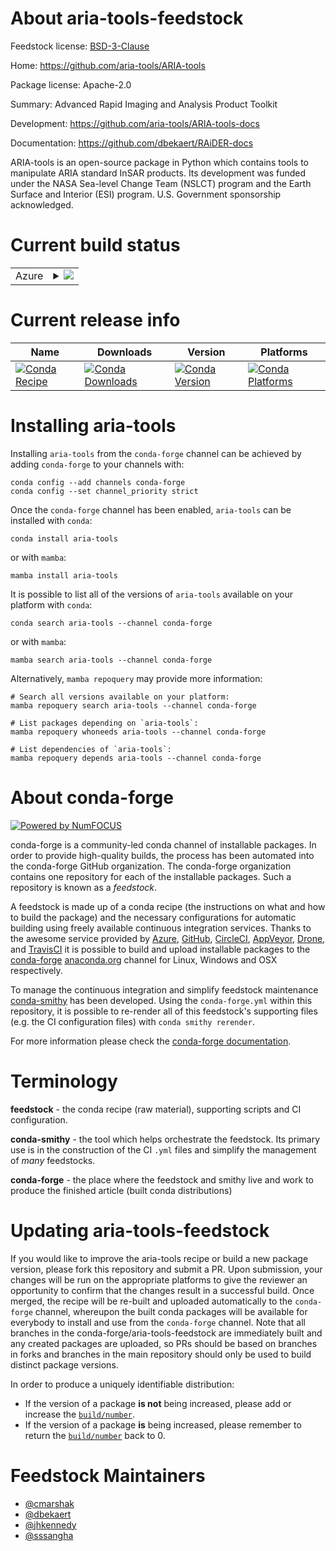 About aria-tools-feedstock
==========================

Feedstock license: [BSD-3-Clause](https://github.com/conda-forge/aria-tools-feedstock/blob/main/LICENSE.txt)

Home: https://github.com/aria-tools/ARIA-tools

Package license: Apache-2.0

Summary: Advanced Rapid Imaging and Analysis Product Toolkit

Development: https://github.com/aria-tools/ARIA-tools-docs

Documentation: https://github.com/dbekaert/RAiDER-docs

ARIA-tools is an open-source package in Python which contains tools to
manipulate ARIA standard InSAR products. Its development was funded under
the NASA Sea-level Change Team (NSLCT) program and the Earth Surface
and Interior (ESI) program. U.S. Government sponsorship acknowledged.


Current build status
====================


<table>
    
  <tr>
    <td>Azure</td>
    <td>
      <details>
        <summary>
          <a href="https://dev.azure.com/conda-forge/feedstock-builds/_build/latest?definitionId=19618&branchName=main">
            <img src="https://dev.azure.com/conda-forge/feedstock-builds/_apis/build/status/aria-tools-feedstock?branchName=main">
          </a>
        </summary>
        <table>
          <thead><tr><th>Variant</th><th>Status</th></tr></thead>
          <tbody><tr>
              <td>linux_64_numpy1.22python3.10.____cpython</td>
              <td>
                <a href="https://dev.azure.com/conda-forge/feedstock-builds/_build/latest?definitionId=19618&branchName=main">
                  <img src="https://dev.azure.com/conda-forge/feedstock-builds/_apis/build/status/aria-tools-feedstock?branchName=main&jobName=linux&configuration=linux%20linux_64_numpy1.22python3.10.____cpython" alt="variant">
                </a>
              </td>
            </tr><tr>
              <td>linux_64_numpy1.22python3.8.____cpython</td>
              <td>
                <a href="https://dev.azure.com/conda-forge/feedstock-builds/_build/latest?definitionId=19618&branchName=main">
                  <img src="https://dev.azure.com/conda-forge/feedstock-builds/_apis/build/status/aria-tools-feedstock?branchName=main&jobName=linux&configuration=linux%20linux_64_numpy1.22python3.8.____cpython" alt="variant">
                </a>
              </td>
            </tr><tr>
              <td>linux_64_numpy1.22python3.9.____cpython</td>
              <td>
                <a href="https://dev.azure.com/conda-forge/feedstock-builds/_build/latest?definitionId=19618&branchName=main">
                  <img src="https://dev.azure.com/conda-forge/feedstock-builds/_apis/build/status/aria-tools-feedstock?branchName=main&jobName=linux&configuration=linux%20linux_64_numpy1.22python3.9.____cpython" alt="variant">
                </a>
              </td>
            </tr><tr>
              <td>linux_64_numpy1.23python3.11.____cpython</td>
              <td>
                <a href="https://dev.azure.com/conda-forge/feedstock-builds/_build/latest?definitionId=19618&branchName=main">
                  <img src="https://dev.azure.com/conda-forge/feedstock-builds/_apis/build/status/aria-tools-feedstock?branchName=main&jobName=linux&configuration=linux%20linux_64_numpy1.23python3.11.____cpython" alt="variant">
                </a>
              </td>
            </tr><tr>
              <td>osx_64_numpy1.22python3.10.____cpython</td>
              <td>
                <a href="https://dev.azure.com/conda-forge/feedstock-builds/_build/latest?definitionId=19618&branchName=main">
                  <img src="https://dev.azure.com/conda-forge/feedstock-builds/_apis/build/status/aria-tools-feedstock?branchName=main&jobName=osx&configuration=osx%20osx_64_numpy1.22python3.10.____cpython" alt="variant">
                </a>
              </td>
            </tr><tr>
              <td>osx_64_numpy1.22python3.8.____cpython</td>
              <td>
                <a href="https://dev.azure.com/conda-forge/feedstock-builds/_build/latest?definitionId=19618&branchName=main">
                  <img src="https://dev.azure.com/conda-forge/feedstock-builds/_apis/build/status/aria-tools-feedstock?branchName=main&jobName=osx&configuration=osx%20osx_64_numpy1.22python3.8.____cpython" alt="variant">
                </a>
              </td>
            </tr><tr>
              <td>osx_64_numpy1.22python3.9.____cpython</td>
              <td>
                <a href="https://dev.azure.com/conda-forge/feedstock-builds/_build/latest?definitionId=19618&branchName=main">
                  <img src="https://dev.azure.com/conda-forge/feedstock-builds/_apis/build/status/aria-tools-feedstock?branchName=main&jobName=osx&configuration=osx%20osx_64_numpy1.22python3.9.____cpython" alt="variant">
                </a>
              </td>
            </tr><tr>
              <td>osx_64_numpy1.23python3.11.____cpython</td>
              <td>
                <a href="https://dev.azure.com/conda-forge/feedstock-builds/_build/latest?definitionId=19618&branchName=main">
                  <img src="https://dev.azure.com/conda-forge/feedstock-builds/_apis/build/status/aria-tools-feedstock?branchName=main&jobName=osx&configuration=osx%20osx_64_numpy1.23python3.11.____cpython" alt="variant">
                </a>
              </td>
            </tr>
          </tbody>
        </table>
      </details>
    </td>
  </tr>
</table>

Current release info
====================

| Name | Downloads | Version | Platforms |
| --- | --- | --- | --- |
| [![Conda Recipe](https://img.shields.io/badge/recipe-aria--tools-green.svg)](https://anaconda.org/conda-forge/aria-tools) | [![Conda Downloads](https://img.shields.io/conda/dn/conda-forge/aria-tools.svg)](https://anaconda.org/conda-forge/aria-tools) | [![Conda Version](https://img.shields.io/conda/vn/conda-forge/aria-tools.svg)](https://anaconda.org/conda-forge/aria-tools) | [![Conda Platforms](https://img.shields.io/conda/pn/conda-forge/aria-tools.svg)](https://anaconda.org/conda-forge/aria-tools) |

Installing aria-tools
=====================

Installing `aria-tools` from the `conda-forge` channel can be achieved by adding `conda-forge` to your channels with:

```
conda config --add channels conda-forge
conda config --set channel_priority strict
```

Once the `conda-forge` channel has been enabled, `aria-tools` can be installed with `conda`:

```
conda install aria-tools
```

or with `mamba`:

```
mamba install aria-tools
```

It is possible to list all of the versions of `aria-tools` available on your platform with `conda`:

```
conda search aria-tools --channel conda-forge
```

or with `mamba`:

```
mamba search aria-tools --channel conda-forge
```

Alternatively, `mamba repoquery` may provide more information:

```
# Search all versions available on your platform:
mamba repoquery search aria-tools --channel conda-forge

# List packages depending on `aria-tools`:
mamba repoquery whoneeds aria-tools --channel conda-forge

# List dependencies of `aria-tools`:
mamba repoquery depends aria-tools --channel conda-forge
```


About conda-forge
=================

[![Powered by
NumFOCUS](https://img.shields.io/badge/powered%20by-NumFOCUS-orange.svg?style=flat&colorA=E1523D&colorB=007D8A)](https://numfocus.org)

conda-forge is a community-led conda channel of installable packages.
In order to provide high-quality builds, the process has been automated into the
conda-forge GitHub organization. The conda-forge organization contains one repository
for each of the installable packages. Such a repository is known as a *feedstock*.

A feedstock is made up of a conda recipe (the instructions on what and how to build
the package) and the necessary configurations for automatic building using freely
available continuous integration services. Thanks to the awesome service provided by
[Azure](https://azure.microsoft.com/en-us/services/devops/), [GitHub](https://github.com/),
[CircleCI](https://circleci.com/), [AppVeyor](https://www.appveyor.com/),
[Drone](https://cloud.drone.io/welcome), and [TravisCI](https://travis-ci.com/)
it is possible to build and upload installable packages to the
[conda-forge](https://anaconda.org/conda-forge) [anaconda.org](https://anaconda.org/)
channel for Linux, Windows and OSX respectively.

To manage the continuous integration and simplify feedstock maintenance
[conda-smithy](https://github.com/conda-forge/conda-smithy) has been developed.
Using the ``conda-forge.yml`` within this repository, it is possible to re-render all of
this feedstock's supporting files (e.g. the CI configuration files) with ``conda smithy rerender``.

For more information please check the [conda-forge documentation](https://conda-forge.org/docs/).

Terminology
===========

**feedstock** - the conda recipe (raw material), supporting scripts and CI configuration.

**conda-smithy** - the tool which helps orchestrate the feedstock.
                   Its primary use is in the construction of the CI ``.yml`` files
                   and simplify the management of *many* feedstocks.

**conda-forge** - the place where the feedstock and smithy live and work to
                  produce the finished article (built conda distributions)


Updating aria-tools-feedstock
=============================

If you would like to improve the aria-tools recipe or build a new
package version, please fork this repository and submit a PR. Upon submission,
your changes will be run on the appropriate platforms to give the reviewer an
opportunity to confirm that the changes result in a successful build. Once
merged, the recipe will be re-built and uploaded automatically to the
`conda-forge` channel, whereupon the built conda packages will be available for
everybody to install and use from the `conda-forge` channel.
Note that all branches in the conda-forge/aria-tools-feedstock are
immediately built and any created packages are uploaded, so PRs should be based
on branches in forks and branches in the main repository should only be used to
build distinct package versions.

In order to produce a uniquely identifiable distribution:
 * If the version of a package **is not** being increased, please add or increase
   the [``build/number``](https://docs.conda.io/projects/conda-build/en/latest/resources/define-metadata.html#build-number-and-string).
 * If the version of a package **is** being increased, please remember to return
   the [``build/number``](https://docs.conda.io/projects/conda-build/en/latest/resources/define-metadata.html#build-number-and-string)
   back to 0.

Feedstock Maintainers
=====================

* [@cmarshak](https://github.com/cmarshak/)
* [@dbekaert](https://github.com/dbekaert/)
* [@jhkennedy](https://github.com/jhkennedy/)
* [@sssangha](https://github.com/sssangha/)


